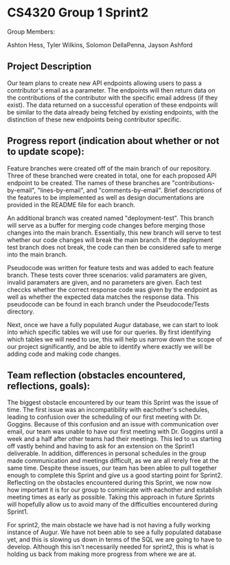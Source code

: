 # CS4320 Group 1 Sprint2

Group Members:

Ashton Hess, Tyler Wilkins, Solomon DellaPenna, Jayson Ashford

## Project Description

Our team plans to create new API endpoints allowing users to pass a contributor's email as a parameter. The endpoints will then return data on the contributions of the contributor with the specific email address (if they exist). The data returned on a successful operation of these endpoints will be similar to the data already being fetched by existing endpoints, with the distinction of these new endpoints being contributor specific.   

## Progress report (indication about whether or not to update scope):

Feature branches were created off of the main branch of our repository. Three of these branched were created in total, one for each proposed API endpoint to be created. The names of these branches are "contributions-by-email", "lines-by-email", and "comments-by-email". Brief descriptions of the features to be implemented as well as design documentations are provided in the README file for each branch.  

An additional branch was created named "deployment-test". This branch will serve as a buffer for merging code changes before merging those changes into the main branch. Essentially, this new branch will serve to test whether our code changes will break the main branch. If the deployment test branch does not break, the code can then be considered safe to merge into the main branch.

Pseudocode was written for feature tests and was added to each feature branch. These tests cover three scenarios: valid paramaters are given, invalid paramaters are given, and no parameters are given. Each test checcks whether the correct response code was given by the endpoint as well as whether the expected data matches the response data. This pseudocode can be found in each branch under the Pseudocode/Tests directory.

Next, once we have a fully populated Augur database, we can start to look into which specific tables we will use for our queries. By first identifying which tables we will need to use, this will help us narrow down the scope of our project significantly, and be able to identify where exactly we will be adding code and making code changes.


## Team reflection (obstacles encountered, reflections, goals):

The biggest obstacle encountered by our team this Sprint was the issue of time. The first issue was an incompatibility with eachother's schedules, leading to confusion over the scheduling of our first meeting with Dr. Goggins. Because of this confusion and an issue with communication over email, our team was unable to have our first meeting with Dr. Goggins until a week and a half after other teams had their meetings. This led to us starting off vastly behind and having to ask for an extension on the Sprint1 deliverable. In addition, differences in personal schedules in the group made communication and meetings difficult, as we are all rerely free at the same time. Despite these issues, our team has been ablee to pull together enough to complete this Sprint and give us a good starting point for Sprint2. Reflecting on the obstacles encountered during this Sprint, we now now how important it is for our group to cominicate with eachother and establish meeting times as early as possible. Taking this approach in future Sprints will hopefully allow us to avoid many of the difficulties encountered during Sprint1.   

For sprint2, the main obstacle we have had is not having a fully working instance of Augur. We have not been able to see a fully populated database yet, and this is slowing us down in terms of the SQL we are going to have to develop. Although this isn't necessarily needed for sprint2, this is what is holding us back from making more progress from where we are at. 

